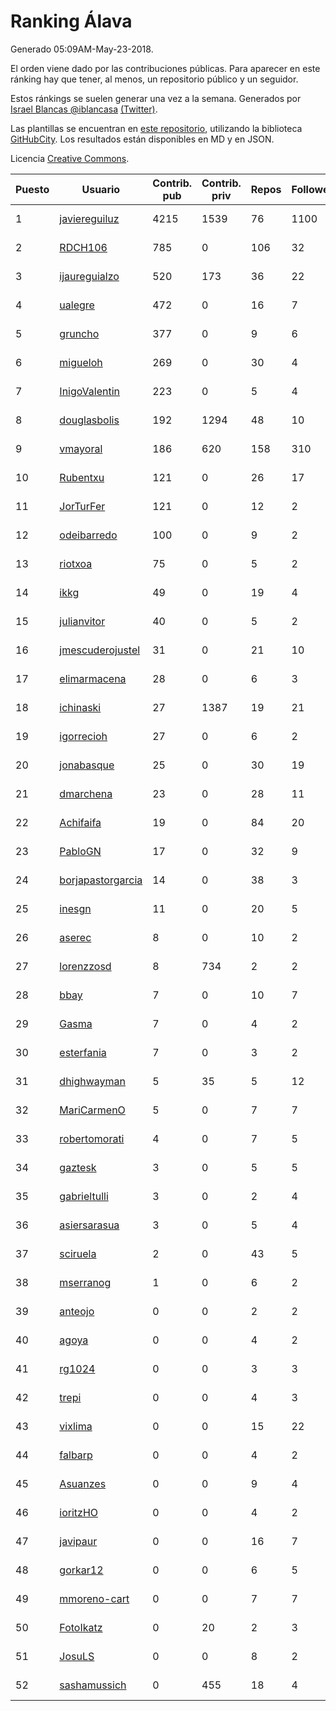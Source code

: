 # Ranking Álava

Generado 05:09AM-May-23-2018.

El orden viene dado por las contribuciones públicas. Para aparecer en este ránking hay que tener, al menos, un repositorio público y un seguidor.

Estos ránkings se suelen generar una vez a la semana. Generados por [Israel Blancas @iblancasa](https://github.com/iblancasa/) [(Twitter)](https://twitter.com/iblancasa).

Las plantillas se encuentran en [este repositorio](https://github.com/iblancasa/GH-Spanish-Ranking), utilizando la biblioteca [GitHubCity](https://github.com/iblancasa/GitHubCity). Los resultados están disponibles en MD y en JSON.

Licencia [Creative Commons](https://creativecommons.org/licenses/by/4.0/).

| Puesto   |  Usuario  | Contrib. pub | Contrib. priv |Repos| Followers | Desde |  Avatar  |
|----------|-----------|--------------|---------------|-----|-----------|-------|----------|
|1|[javiereguiluz](https://github.com/javiereguiluz)|4215|1539|76|1100|2009-04-13|![javiereguiluz](https://avatars3.githubusercontent.com/u/73419)|
|2|[RDCH106](https://github.com/RDCH106)|785|0|106|32|2012-02-28|![RDCH106](https://avatars3.githubusercontent.com/u/1483414)|
|3|[ijaureguialzo](https://github.com/ijaureguialzo)|520|173|36|22|2014-02-21|![ijaureguialzo](https://avatars3.githubusercontent.com/u/6746736)|
|4|[ualegre](https://github.com/ualegre)|472|0|16|7|2016-04-04|![ualegre](https://avatars0.githubusercontent.com/u/18259977)|
|5|[gruncho](https://github.com/gruncho)|377|0|9|6|2010-08-08|![gruncho](https://avatars3.githubusercontent.com/u/357635)|
|6|[migueloh](https://github.com/migueloh)|269|0|30|4|2017-03-24|![migueloh](https://avatars0.githubusercontent.com/u/26649767)|
|7|[InigoValentin](https://github.com/InigoValentin)|223|0|5|4|2013-09-30|![InigoValentin](https://avatars0.githubusercontent.com/u/5575437)|
|8|[douglasbolis](https://github.com/douglasbolis)|192|1294|48|10|2014-12-05|![douglasbolis](https://avatars3.githubusercontent.com/u/10091295)|
|9|[vmayoral](https://github.com/vmayoral)|186|620|158|310|2012-01-24|![vmayoral](https://avatars1.githubusercontent.com/u/1375246)|
|10|[Rubentxu](https://github.com/Rubentxu)|121|0|26|17|2011-02-07|![Rubentxu](https://avatars3.githubusercontent.com/u/604924)|
|11|[JorTurFer](https://github.com/JorTurFer)|121|0|12|2|2018-02-27|![JorTurFer](https://avatars2.githubusercontent.com/u/36899226)|
|12|[odeibarredo](https://github.com/odeibarredo)|100|0|9|2|2017-04-27|![odeibarredo](https://avatars1.githubusercontent.com/u/28097567)|
|13|[riotxoa](https://github.com/riotxoa)|75|0|5|2|2015-09-01|![riotxoa](https://avatars0.githubusercontent.com/u/14075417)|
|14|[ikkg](https://github.com/ikkg)|49|0|19|4|2015-01-24|![ikkg](https://avatars0.githubusercontent.com/u/10684269)|
|15|[julianvitor](https://github.com/julianvitor)|40|0|5|2|2016-10-16|![julianvitor](https://avatars3.githubusercontent.com/u/22875423)|
|16|[jmescuderojustel](https://github.com/jmescuderojustel)|31|0|21|10|2013-06-20|![jmescuderojustel](https://avatars0.githubusercontent.com/u/4746474)|
|17|[elimarmacena](https://github.com/elimarmacena)|28|0|6|3|2016-07-11|![elimarmacena](https://avatars1.githubusercontent.com/u/20388856)|
|18|[ichinaski](https://github.com/ichinaski)|27|1387|19|21|2012-05-19|![ichinaski](https://avatars2.githubusercontent.com/u/1754343)|
|19|[igorrecioh](https://github.com/igorrecioh)|27|0|6|2|2015-10-06|![igorrecioh](https://avatars0.githubusercontent.com/u/14996883)|
|20|[jonabasque](https://github.com/jonabasque)|25|0|30|19|2012-05-05|![jonabasque](https://avatars0.githubusercontent.com/u/1707606)|
|21|[dmarchena](https://github.com/dmarchena)|23|0|28|11|2013-02-18|![dmarchena](https://avatars3.githubusercontent.com/u/3629385)|
|22|[Achifaifa](https://github.com/Achifaifa)|19|0|84|20|2013-11-18|![Achifaifa](https://avatars2.githubusercontent.com/u/5968349)|
|23|[PabloGN](https://github.com/PabloGN)|17|0|32|9|2014-02-04|![PabloGN](https://avatars0.githubusercontent.com/u/6580044)|
|24|[borjapastorgarcia](https://github.com/borjapastorgarcia)|14|0|38|3|2015-10-06|![borjapastorgarcia](https://avatars1.githubusercontent.com/u/15001564)|
|25|[inesgn](https://github.com/inesgn)|11|0|20|5|2014-04-26|![inesgn](https://avatars1.githubusercontent.com/u/7416721)|
|26|[aserec](https://github.com/aserec)|8|0|10|2|2014-02-13|![aserec](https://avatars2.githubusercontent.com/u/6672914)|
|27|[lorenzzosd](https://github.com/lorenzzosd)|8|734|2|2|2015-10-20|![lorenzzosd](https://avatars1.githubusercontent.com/u/15213197)|
|28|[bbay](https://github.com/bbay)|7|0|10|7|2013-06-20|![bbay](https://avatars0.githubusercontent.com/u/4747724)|
|29|[Gasma](https://github.com/Gasma)|7|0|4|2|2014-09-10|![Gasma](https://avatars1.githubusercontent.com/u/8724638)|
|30|[esterfania](https://github.com/esterfania)|7|0|3|2|2018-01-07|![esterfania](https://avatars1.githubusercontent.com/u/35200622)|
|31|[dhighwayman](https://github.com/dhighwayman)|5|35|5|12|2009-04-10|![dhighwayman](https://avatars1.githubusercontent.com/u/72442)|
|32|[MariCarmenO](https://github.com/MariCarmenO)|5|0|7|7|2016-02-11|![MariCarmenO](https://avatars2.githubusercontent.com/u/17174740)|
|33|[robertomorati](https://github.com/robertomorati)|4|0|7|5|2013-02-02|![robertomorati](https://avatars1.githubusercontent.com/u/3457738)|
|34|[gaztesk](https://github.com/gaztesk)|3|0|5|5|2012-11-20|![gaztesk](https://avatars3.githubusercontent.com/u/2839170)|
|35|[gabrieltulli](https://github.com/gabrieltulli)|3|0|2|4|2012-06-13|![gabrieltulli](https://avatars0.githubusercontent.com/u/1847957)|
|36|[asiersarasua](https://github.com/asiersarasua)|3|0|5|4|2013-01-06|![asiersarasua](https://avatars2.githubusercontent.com/u/3200264)|
|37|[sciruela](https://github.com/sciruela)|2|0|43|5|2011-03-23|![sciruela](https://avatars3.githubusercontent.com/u/685716)|
|38|[mserranog](https://github.com/mserranog)|1|0|6|2|2012-04-17|![mserranog](https://avatars2.githubusercontent.com/u/1651085)|
|39|[anteojo](https://github.com/anteojo)|0|0|2|2|2009-04-06|![anteojo](https://avatars2.githubusercontent.com/u/70954)|
|40|[agoya](https://github.com/agoya)|0|0|4|2|2012-02-03|![agoya](https://avatars0.githubusercontent.com/u/1406621)|
|41|[rg1024](https://github.com/rg1024)|0|0|3|3|2010-05-02|![rg1024](https://avatars3.githubusercontent.com/u/262476)|
|42|[trepi](https://github.com/trepi)|0|0|4|3|2011-04-27|![trepi](https://avatars3.githubusercontent.com/u/755738)|
|43|[vixlima](https://github.com/vixlima)|0|0|15|22|2009-08-08|![vixlima](https://avatars3.githubusercontent.com/u/113282)|
|44|[falbarp](https://github.com/falbarp)|0|0|4|2|2013-05-27|![falbarp](https://avatars2.githubusercontent.com/u/4542512)|
|45|[Asuanzes](https://github.com/Asuanzes)|0|0|9|4|2013-05-12|![Asuanzes](https://avatars3.githubusercontent.com/u/4410315)|
|46|[ioritzHO](https://github.com/ioritzHO)|0|0|4|2|2012-08-19|![ioritzHO](https://avatars2.githubusercontent.com/u/2179398)|
|47|[javipaur](https://github.com/javipaur)|0|0|16|7|2013-02-06|![javipaur](https://avatars2.githubusercontent.com/u/3490928)|
|48|[gorkar12](https://github.com/gorkar12)|0|0|6|5|2013-09-25|![gorkar12](https://avatars3.githubusercontent.com/u/5543281)|
|49|[mmoreno-cart](https://github.com/mmoreno-cart)|0|0|7|7|2014-02-04|![mmoreno-cart](https://avatars0.githubusercontent.com/u/6586794)|
|50|[FotoIkatz](https://github.com/FotoIkatz)|0|20|2|3|2015-11-19|![FotoIkatz](https://avatars3.githubusercontent.com/u/15926085)|
|51|[JosuLS](https://github.com/JosuLS)|0|0|8|2|2015-03-31|![JosuLS](https://avatars1.githubusercontent.com/u/11742363)|
|52|[sashamussich](https://github.com/sashamussich)|0|455|18|4|2015-10-21|![sashamussich](https://avatars0.githubusercontent.com/u/15239133)|
